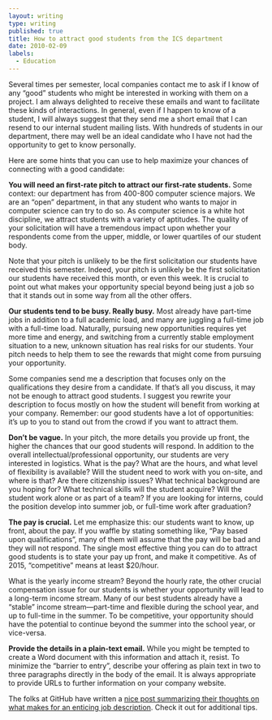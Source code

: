 ```yaml
---
layout: writing
type: writing
published: true
title: How to attract good students from the ICS department
date: 2010-02-09
labels:
  - Education
---
```


Several times per semester, local companies contact me to ask if I know of any “good” students who might be interested in working with them on a project. I am always delighted to receive these emails and want to facilitate these kinds of interactions.  In general, even if I happen to know of a student, I will always suggest that they send me a short email that I can resend to our internal student mailing lists.  With hundreds of students in our department, there may well be an ideal candidate who I have not had the opportunity to get to know personally.

Here are some hints that you can use to help maximize your chances of connecting with a good candidate:

**You will need an first-rate pitch to attract our first-rate students.** Some context: our department has from 400-800 computer science majors.  We are an “open” department, in that any student who wants to major in computer science can try to do so.   As computer science is a white hot discipline, we attract students with a variety of aptitudes.  The quality of your solicitation will have a tremendous impact upon whether your respondents come from the upper, middle, or lower quartiles of our student body.

Note that your pitch is unlikely to be the first solicitation our students have received this semester. Indeed, your pitch is unlikely be the first solicitation our students have received this month, or even this week.  It is crucial to point out what makes your opportunity special beyond being just a job so that it stands out in some way from all the other offers.

**Our students tend to be busy. Really busy.**  Most already have part-time jobs in addition to a full academic load, and many are juggling a full-time job with a full-time load.  Naturally, pursuing new opportunities requires yet more time and energy, and switching from a currently stable employment situation to a new, unknown situation has real risks for our students.  Your pitch needs to help them to see the rewards that might come from pursuing your opportunity.

Some companies send me a description that focuses only on the qualifications they desire from a candidate.   If that’s all you discuss, it may not be enough to attract good students.  I suggest you rewrite your description to focus mostly on how the student will benefit from working at your company. Remember: our good students have a lot of opportunities: it’s up to you to stand out from the crowd if you want to attract them.

**Don’t be vague.**  In your pitch, the more details you provide up front, the higher the chances that our good students will respond.  In addition to the overall intellectual/professional opportunity, our students are very interested in logistics.  What is the pay? What are the hours, and what level of flexibility is available? Will the student need to work with you on-site, and where is that?  Are there citizenship issues? What technical background are you hoping for?  What technical skills will the student acquire?  Will the student work alone or as part of a team? If you are looking for interns, could the position develop into summer job, or full-time work after graduation?

**The pay is crucial.** Let me emphasize this:  our students want to know, up front, about the pay.  If you waffle by stating something like, “Pay based upon qualifications”, many of them will assume that the pay will be bad and they will not respond.  The single most effective thing you can do to attract good students is to state your pay up front, and make it competitive. As of 2015, “competitive” means at least $20/hour.

What is the yearly income stream? Beyond the hourly rate, the other crucial compensation issue for our students is whether your opportunity will lead to a long-term income stream. Many of our best students already have a “stable” income stream—part-time and flexible during the school year, and up to full-time in the summer.  To be competitive, your opportunity should have the potential to continue beyond the summer into the school year, or vice-versa.

**Provide the details in a plain-text email.** While you might be tempted to create a Word document with this information and attach it, resist.  To minimize the “barrier to entry”, describe your offering as plain text in two to three paragraphs directly in the body of the email. It is always appropriate to provide URLs to further information on your company website.

The folks at GitHub have written a [nice post summarizing their thoughts on what makes for an enticing job description](https://help.github.com/articles/how-to-write-a-great-job-post).   Check it out for additional tips.